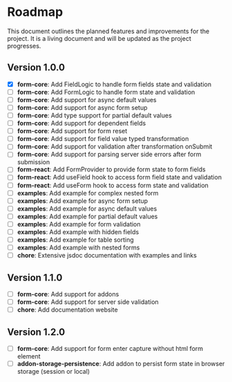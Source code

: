 # Roadmap

This document outlines the planned features and improvements for the project. It is a living document and will be updated as the project progresses.

## Version 1.0.0

- [x] **form-core**: Add FieldLogic to handle form fields state and validation
- [ ] **form-core**: Add FormLogic to handle form state and validation
- [ ] **form-core**: Add support for async default values
- [ ] **form-core**: Add support for async form setup
- [ ] **form-core**: Add type support for partial default values
- [ ] **form-core**: Add support for dependent fields
- [ ] **form-core**: Add support for form reset
- [ ] **form-core**: Add support for field value typed transformation
- [ ] **form-core**: Add support for validation after transformation onSubmit
- [ ] **form-core**: Add support for parsing server side errors after form submission
- [ ] **form-react**: Add FormProvider to provide form state to form fields
- [ ] **form-react**: Add useField hook to access form field state and validation
- [ ] **form-react**: Add useForm hook to access form state and validation
- [ ] **examples**: Add example for complex nested form
- [ ] **examples**: Add example for async form setup
- [ ] **examples**: Add example for async default values
- [ ] **examples**: Add example for partial default values
- [ ] **examples**: Add example for form validation
- [ ] **examples**: Add example with hidden fields
- [ ] **examples**: Add example for table sorting
- [ ] **examples**: Add example with nested forms
- [ ] **chore**: Extensive jsdoc documentation with examples and links

## Version 1.1.0

- [ ] **form-core**: Add support for addons
- [ ] **form-core**: Add support for server side validation
- [ ] **chore**: Add documentation website

## Version 1.2.0

- [ ] **form-core**: Add support for form enter capture without html form element
- [ ] **addon-storage-persistence**: Add addon to persist form state in browser storage (session or local)
